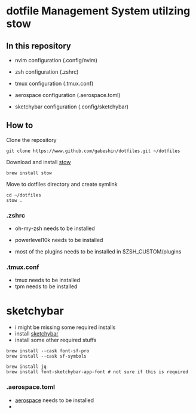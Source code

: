 # dotfile Management System utilzing stow

## In this repository

- nvim configuration (.config/nvim)

- zsh configuration (.zshrc)

- tmux configuration (.tmux.conf)

* aerospace configuration (.aerospace.toml)

- sketchybar configuration (.config/sketchybar)

## How to

Clone the repository

```terminal
git clone https://www.github.com/gabeshin/dotfiles.git ~/dotfiles
```

Download and install [stow](https://www.gnu.org/software/stow/)

```terminal
brew install stow
```

Move to dotfiles directory and create symlink

```terminal
cd ~/dotfiles
stow .
```

### .zshrc

- oh-my-zsh needs to be installed

- powerlevel10k needs to be installed

* most of the plugins needs to be installed in $ZSH_CUSTOM/plugins

### .tmux.conf

- tmux needs to be installed
- tpm needs to be installed

# sketchybar

- i might be missing some required installs
- install [sketchybar](https://felixkratz.github.io/SketchyBar/setup)
- install some other required stuffs

```terminal
brew install --cask font-sf-pro
brew install --cask sf-symbols

brew install jq
brew install font-sketchybar-app-font # not sure if this is required

```

### .aerospace.toml

- [aerospace](https://github.com/nikitabobko/AeroSpace) needs to be installed
-
